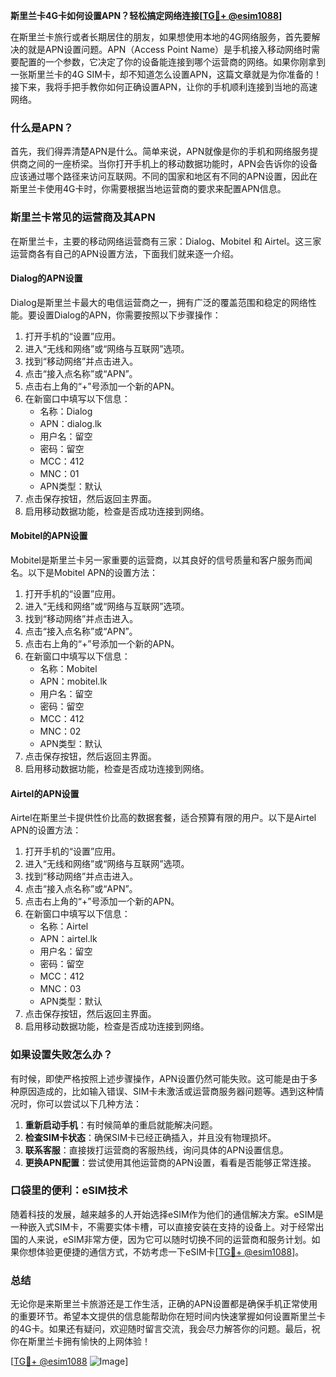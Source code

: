 **斯里兰卡4G卡如何设置APN？轻松搞定网络连接[[TG💪+ @esim1088](https://t.me/s/esim1088)]**

在斯里兰卡旅行或者长期居住的朋友，如果想使用本地的4G网络服务，首先要解决的就是APN设置问题。APN（Access Point Name）是手机接入移动网络时需要配置的一个参数，它决定了你的设备能连接到哪个运营商的网络。如果你刚拿到一张斯里兰卡的4G SIM卡，却不知道怎么设置APN，这篇文章就是为你准备的！接下来，我将手把手教你如何正确设置APN，让你的手机顺利连接到当地的高速网络。

### 什么是APN？

首先，我们得弄清楚APN是什么。简单来说，APN就像是你的手机和网络服务提供商之间的一座桥梁。当你打开手机上的移动数据功能时，APN会告诉你的设备应该通过哪个路径来访问互联网。不同的国家和地区有不同的APN设置，因此在斯里兰卡使用4G卡时，你需要根据当地运营商的要求来配置APN信息。

### 斯里兰卡常见的运营商及其APN

在斯里兰卡，主要的移动网络运营商有三家：Dialog、Mobitel 和 Airtel。这三家运营商各有自己的APN设置方法，下面我们就来逐一介绍。

#### Dialog的APN设置
Dialog是斯里兰卡最大的电信运营商之一，拥有广泛的覆盖范围和稳定的网络性能。要设置Dialog的APN，你需要按照以下步骤操作：

1. 打开手机的“设置”应用。
2. 进入“无线和网络”或“网络与互联网”选项。
3. 找到“移动网络”并点击进入。
4. 点击“接入点名称”或“APN”。
5. 点击右上角的“+”号添加一个新的APN。
6. 在新窗口中填写以下信息：
   - 名称：Dialog
   - APN：dialog.lk
   - 用户名：留空
   - 密码：留空
   - MCC：412
   - MNC：01
   - APN类型：默认
7. 点击保存按钮，然后返回主界面。
8. 启用移动数据功能，检查是否成功连接到网络。

#### Mobitel的APN设置
Mobitel是斯里兰卡另一家重要的运营商，以其良好的信号质量和客户服务而闻名。以下是Mobitel APN的设置方法：

1. 打开手机的“设置”应用。
2. 进入“无线和网络”或“网络与互联网”选项。
3. 找到“移动网络”并点击进入。
4. 点击“接入点名称”或“APN”。
5. 点击右上角的“+”号添加一个新的APN。
6. 在新窗口中填写以下信息：
   - 名称：Mobitel
   - APN：mobitel.lk
   - 用户名：留空
   - 密码：留空
   - MCC：412
   - MNC：02
   - APN类型：默认
7. 点击保存按钮，然后返回主界面。
8. 启用移动数据功能，检查是否成功连接到网络。

#### Airtel的APN设置
Airtel在斯里兰卡提供性价比高的数据套餐，适合预算有限的用户。以下是Airtel APN的设置方法：

1. 打开手机的“设置”应用。
2. 进入“无线和网络”或“网络与互联网”选项。
3. 找到“移动网络”并点击进入。
4. 点击“接入点名称”或“APN”。
5. 点击右上角的“+”号添加一个新的APN。
6. 在新窗口中填写以下信息：
   - 名称：Airtel
   - APN：airtel.lk
   - 用户名：留空
   - 密码：留空
   - MCC：412
   - MNC：03
   - APN类型：默认
7. 点击保存按钮，然后返回主界面。
8. 启用移动数据功能，检查是否成功连接到网络。

### 如果设置失败怎么办？

有时候，即使严格按照上述步骤操作，APN设置仍然可能失败。这可能是由于多种原因造成的，比如输入错误、SIM卡未激活或运营商服务器问题等。遇到这种情况时，你可以尝试以下几种方法：

1. **重新启动手机**：有时候简单的重启就能解决问题。
2. **检查SIM卡状态**：确保SIM卡已经正确插入，并且没有物理损坏。
3. **联系客服**：直接拨打运营商的客服热线，询问具体的APN设置信息。
4. **更换APN配置**：尝试使用其他运营商的APN设置，看看是否能够正常连接。

### 口袋里的便利：eSIM技术

随着科技的发展，越来越多的人开始选择eSIM作为他们的通信解决方案。eSIM是一种嵌入式SIM卡，不需要实体卡槽，可以直接安装在支持的设备上。对于经常出国的人来说，eSIM非常方便，因为它可以随时切换不同的运营商和服务计划。如果你想体验更便捷的通信方式，不妨考虑一下eSIM卡[[TG💪+ @esim1088](https://t.me/s/esim1088)]。

### 总结

无论你是来斯里兰卡旅游还是工作生活，正确的APN设置都是确保手机正常使用的重要环节。希望本文提供的信息能帮助你在短时间内快速掌握如何设置斯里兰卡的4G卡。如果还有疑问，欢迎随时留言交流，我会尽力解答你的问题。最后，祝你在斯里兰卡拥有愉快的上网体验！

[[TG💪+ @esim1088](https://t.me/s/esim1088) ![Image](https://i.postimg.cc/4NQfJmqS/Snipaste-2025-05-13-00-14-12.png)]